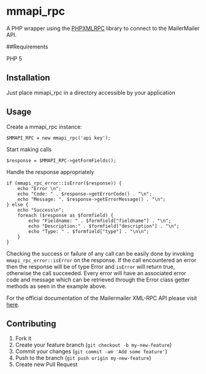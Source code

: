 # mmapi_rpc

A PHP wrapper using the [PHPXMLRPC](http://phpxmlrpc.sourceforge.net/) library to connect to the MailerMailer API.

##Requirements

PHP 5

## Installation

Just place mmapi_rpc in a directory accessible by your application

## Usage

Create a mmapi_rpc instance:

    $MMAPI_RPC = new mmapi_rpc('api key');
  
Start making calls

    $response = $MMAPI_RPC->getFormFields();

Handle the response appropriately

    if (mmapi_rpc_error::isError($response)) {
        echo "Error \n";
        echo "Code: " . $response->getErrorCode() . "\n";
        echo "Message: ". $response->getErrorMessage() . "\n";
    } else {
        echo "Success\n";
        foreach ($response as $formfield) {
            echo "Fieldname: " . $formfield["fieldname"] . "\n";
            echo "Description:" . $formfield["description"] . "\n";
            echo "Type: " . $formfield["type"] . "\n\n";
        }
    }
Checking the success or failure of any call can be easily done by invoking `mmapi_rpc_error::isError` on the response.
If the call encountered an error then the response will be of type Error and `isError` will return true, otherwise the call succeeded.
Every error will have an associated error code and message which can be retrieved through the Error class getter methods as seen in the example above.

For the official documentation of the Mailermailer XML-RPC API please visit [here](http://www.mailermailer.com/api/index.rwp).

## Contributing

1. Fork it
2. Create your feature branch (`git checkout -b my-new-feature`)
3. Commit your changes (`git commit -am 'Add some feature'`)
4. Push to the branch (`git push origin my-new-feature`)
5. Create new Pull Request
